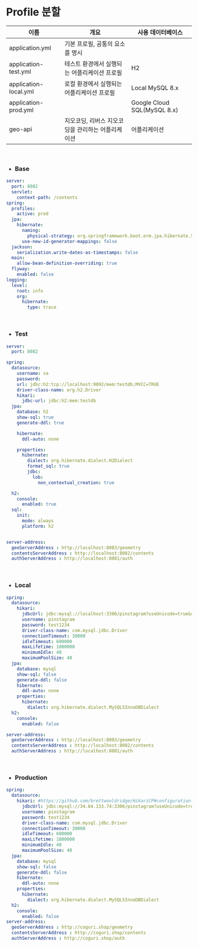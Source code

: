 # Profile 분할 

| 이름                  | 개요                                              | 사용 데이터베이스           |
|-----------------------|---------------------------------------------------|-----------------------------|
| application.yml       | 기본 프로필, 공통의 요소를 명시                   |                             |
| application-test.yml  | 테스트 환경에서 실행되는 어플리케이션 프로필      | H2                          |
| application-local.yml | 로컬 환경에서 실행되는 어플리케이션 프로필        | Local MySQL 8.x             |
| application-prod.yml  |                                                   | Google Cloud SQL(MySQL 8.x) |
| geo-api               | 지오코딩, 리버스 지오코딩을 관리하는 어플리케이션 | 어플리케이션                |

<br>

- ### Base 

```yaml
server:
  port: 8082
  servlet:
    context-path: /contents
spring:
  profiles:
    active: prod
  jpa:
    hibernate:
      naming:
        physical-strategy: org.springframework.boot.orm.jpa.hibernate.SpringPhysicalNamingStrategy
      use-new-id-generator-mappings: false
  jackson:
    serialization.write-dates-as-timestamps: false
  main:
    allow-bean-definition-overriding: true
  flyway:
    enabled: false
logging:
  level:
    root: info
    org:
      hibernate:
        type: trace
```

<br>

- ### Test

```yaml
server:
  port: 8082

spring:
  datasource:
    username: sa
    password:
    url: jdbc:h2:tcp://localhost:9092/mem:testdb;MVCC=TRUE
    driver-class-name: org.h2.Driver
    hikari:
      jdbc-url: jdbc:h2:mem:testdb
  jpa:
    database: h2
    show-sql: true
    generate-ddl: true

    hibernate:
      ddl-auto: none

    properties:
      hibernate:
        dialect: org.hibernate.dialect.H2Dialect
        format_sql: true
        jdbc:
          lob:
            non_contextual_creation: true

  h2:
    console:
      enabled: true
  sql:
    init:
      mode: always
      platform: h2


server-address:
  geoServerAddress : http://localhost:8083/geometry
  contentsServerAddress : http://localhost:8082/contents
  authServerAddress : http://localhost:8081/auth
```

<br>

- ### Local

```yaml
spring:
  datasource:
    hikari:
      jdbcUrl: jdbc:mysql://localhost:3306/pinstagram?useUnicode=true&characterEncoding=utf8
      username: pinstagram
      password: test1234
      driver-class-name: com.mysql.jdbc.Driver
      connectionTimeout: 30000
      idleTimeout: 600000
      maxLifetime: 1800000
      minimumIdle: 40
      maximumPoolSize: 40
  jpa:
    database: mysql
    show-sql: false
    generate-ddl: false
    hibernate:
      ddl-auto: none
    properties:
      hibernate:
        dialect: org.hibernate.dialect.MySQL5InnoDBDialect
  h2:
    console:
      enabled: false

server-address:
  geoServerAddress : http://localhost:8083/geometry
  contentsServerAddress : http://localhost:8082/contents
  authServerAddress : http://localhost:8081/auth
```

<br>

- ### Production

```yaml
spring:
  datasource:
    hikari: #https://github.com/brettwooldridge/HikariCP#configuration-knobs-baby
      jdbcUrl: jdbc:mysql://34.64.133.74:3306/pinstagram?useUnicode=true&characterEncoding=utf8
      username: pinstagram
      password: test1234
      driver-class-name: com.mysql.jdbc.Driver
      connectionTimeout: 30000
      idleTimeout: 600000
      maxLifetime: 1800000
      minimumIdle: 40
      maximumPoolSize: 40
  jpa:
    database: mysql
    show-sql: false
    generate-ddl: false
    hibernate:
      ddl-auto: none
    properties:
      hibernate:
        dialect: org.hibernate.dialect.MySQL5InnoDBDialect
  h2:
    console:
      enabled: false
server-address:
  geoServerAddress : http://coguri.shop/geometry
  contentsServerAddress : http://coguri.shop/contents
  authServerAddress : http://coguri.shop/auth
```